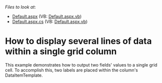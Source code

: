<!-- default file list -->
*Files to look at*:

* [Default.aspx](./CS/TwoLinesInCell/Default.aspx) (VB: [Default.aspx.vb](./VB/TwoLinesInCell/Default.aspx.vb))
* [Default.aspx.cs](./CS/TwoLinesInCell/Default.aspx.cs) (VB: [Default.aspx.vb](./VB/TwoLinesInCell/Default.aspx.vb))
<!-- default file list end -->
# How to display several lines of data within a single grid column


<p>This example demonstrates how to output two fields' values to a single grid cell. To accomplish this, two labels are placed within the column's DataItemTemplate.</p>

<br/>


